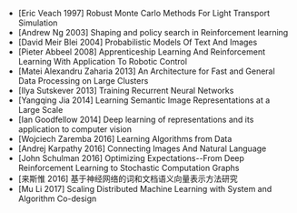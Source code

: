 - [Eric Veach 1997] Robust Monte Carlo Methods For Light Transport Simulation 
- [Andrew Ng 2003] Shaping and policy search in Reinforcement learning
- [David Meir Blei 2004] Probabilistic Models Of Text And Images
- [Pieter Abbeel 2008] Apprenticeship Learning And Reinforcement Learning With Application To Robotic Control
- [Matei Alexandru Zaharia 2013] An Architecture for Fast and General Data Processing on Large Clusters
- [Ilya Sutskever 2013] Training Recurrent Neural Networks
- [Yangqing Jia 2014] Learning Semantic Image Representations at a Large Scale
- [Ian Goodfellow 2014] Deep learning of representations and its application to computer vision
- [Wojciech Zaremba 2016] Learning Algorithms from Data
- [Andrej Karpathy 2016] Connecting Images And Natural Language
- [John Schulman 2016] Optimizing Expectations--From Deep Reinforcement Learning to Stochastic Computation Graphs
- [来斯惟 2016] 基于神经网络的词和文档语义向量表示方法研究
- [Mu Li 2017] Scaling Distributed Machine Learning with System and Algorithm Co-design